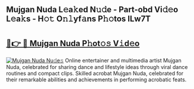 ## Mujgan Nuda L𝚎a𝚔ed N𝚞𝚍e - Part-obd Vi𝚍𝚎o L𝚎a𝚔s - H𝚘𝚝 O𝚗𝚕yf𝚊ns P𝚑𝚘tos ILw7T

# <h2><a href="http://kf62f4.oniu.top/?m=Mujgan+Nuda">🔗👉 🔴 Mujgan Nuda P𝚑ot𝚘𝚜 V𝚒d𝚎o</a></h2>

[![Mujgan Nuda Nu𝚍e𝚜](https://i.imgur.com/0qMVB7G.gif)](http://kf62f4.oniu.top/?m=Mujgan+Nuda)
Online entertainer and multimedia artist Mujgan Nuda, celebrated for sharing dance and lifestyle ideas through viral dance routines and compact clips. Skilled acrobat Mujgan Nuda, celebrated for their remarkable abilities and achievements in performing acrobatic feats.  
